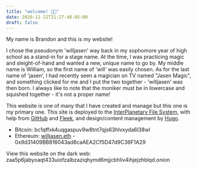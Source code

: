 ```yaml
---
title: "welcome! 👋🏻"
date: 2020-11-22T21:27:40-05:00
draft: false
---
```

My name is Brandon and this is my website!

I chose the pseudonym 'willjasen' way back in my sophomore year of high school as a stand-in for a stage name. At the time, I was practicing magic and sleight-of-hand and wanted a new, unique name to go by. My middle name is William, so the first name of 'will' was easily chosen. As for the last name of 'jasen', I had recently seen a magician on TV named "Jasen Magic", and something clicked for me and I put the two together - 'willjasen' was then born. I always like to note that the moniker must be in lowercase and squished together - it's not a proper name!

This website is one of many that I have created and manage but this one is my primary one. This site is deployed to the [InterPlanetary File System](https://ipfs.tech), with help from [GitHub](https://github.com/willjasen/website) and [Fleek](https://fleek.co), and design/content management by [Hugo](https://gohugo.io).

- Bitcoin: bc1qffxk4uqgaspuv9w8tnt7qjs63hlvxyda6l38wl
- Ethereum: [willjasen.eth](https://app.ens.domains/willjasen.eth) - 0x9d31409BB816043ad8caAEA2Cf5D47d9C36F1A29

View this website on the dark web: zaa5p6jabyoaqt433uiofzalbzaziqhymd6mjjcbhliv4ihjejzhblqd.onion
